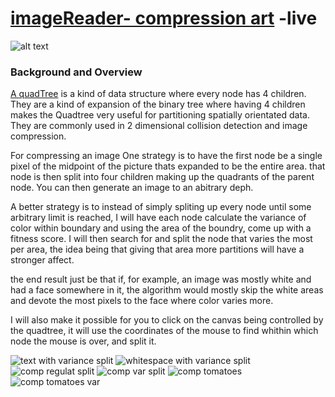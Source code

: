 # [imageReader- compression art](https://imagereader.herokuapp.com/) -live
![alt text](https://res.cloudinary.com/flyakite/image/upload/v1512363891/download_2_zloy9n.png)
### Background and Overview

[A quadTree](https://en.wikipedia.org/wiki/Quadtree) is a kind of data structure where every node has 4 children. They are a kind of expansion of the binary tree where having 4 children makes the Quadtree very useful for partitioning spatially orientated data. They are commonly used in 2 dimensional collision detection and image compression.

For compressing an image One strategy is to have the first node be a single pixel of the midpoint of the picture thats expanded to be the entire area. that node is then split into four children making up the quadrants of the parent node. You can then generate an image to an abitrary deph.

A better strategy is to instead of simply spliting up every node until some arbitrary limit is reached, I will have each node calculate the variance of color within boundary and using the area of the boundry, come up with a fitness score. I will then search for and split the node that varies the most per area, the idea being that giving that area more partitions will have a stronger affect.

the end result just be that if, for example, an image was mostly white and had a face somewhere in it, the algorithm would mostly skip the white areas and devote the most pixels to the face where color varies more. 

I will also make it possible for you to click on the canvas being controlled by the quadtree, it will use the coordinates of the mouse to find whithin which node the mouse is over, and split it. 

![text with variance split](http://res.cloudinary.com/flyakite/video/upload/v1514432390/war_gsu11w.gif)
![whitespace with variance split](http://res.cloudinary.com/flyakite/video/upload/v1514432096/stones_jwd27g.gif)
![comp regulat split](http://res.cloudinary.com/flyakite/video/upload/v1514432097/stones-6_cnywjy.gif) ![comp var split](http://res.cloudinary.com/flyakite/video/upload/v1514432052/smalcircle_jwmeg1.gif)
![comp tomatoes](http://res.cloudinary.com/flyakite/image/upload/v1514431822/quadtreeorder_hhttov.png) ![comp tomatoes var](http://res.cloudinary.com/flyakite/image/upload/v1514431820/quadtree_by_var_yzpqdc.png)
